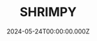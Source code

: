 ---
date: 2024-05-24T00:00:00.000Z
description: A shrimp that @laura_miner embroidered onto calico. 
draft: false
icon: 2024-05-24-shrimpy.webp
language: en
title: SHRIMPY
link: https://www.instagram.com/p/C7VPgpJM8Kr/?img_index=1
alt: A photo of an embroidered shrimp, alongside some other elements from the sea. All four are still in embroidery hoops that are sitting on a grey couch cushion. 

---
